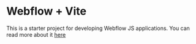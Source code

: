 # Webflow + Vite

This is a starter project for developing Webflow JS applications. You can read more about it [here](https://thind.dev/docs)

